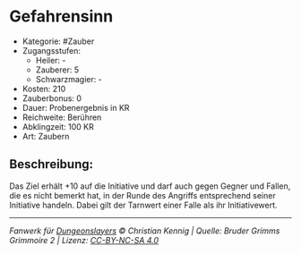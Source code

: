 # Gefahrensinn

- Kategorie: #Zauber
- Zugangsstufen:
  - Heiler: -
  - Zauberer: 5
  - Schwarzmagier: -
- Kosten: 210
- Zauberbonus: 0
- Dauer: Probenergebnis in KR
- Reichweite: Berühren
- Abklingzeit: 100 KR
- Art: Zaubern

## Beschreibung:

Das Ziel erhält +10 auf die Initiative und darf auch gegen Gegner und Fallen, die es nicht bemerkt hat, in der Runde des Angriffs entsprechend seiner Initiative handeln. Dabei gilt der Tarnwert einer Falle als ihr Initiativewert.

---

_Fanwerk für [Dungeonslayers](https://www.dungeonslayers.net/) © Christian Kennig | Quelle: Bruder Grimms Grimmoire 2 | Lizenz: [CC-BY-NC-SA 4.0](https://creativecommons.org/licenses/by-nc-sa/4.0/deed.de)_
